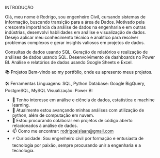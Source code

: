 
  
INTRODUÇÃO
  
Olá, meu nome é Rodrigo, sou engenheiro Civil, cursando sistemas de informação, buscando transição para a área de Dados. 
Motivado pela crescente importância da análise de dados na engenharia e em outras indústrias, desenvolvi habilidades em análise e visualização de dados. 
Desejo aplicar meu conhecimento técnico e analítico para resolver problemas complexos e gerar insights valiosos em projetos de dados.

Consultas de dados usando SQL.
Geração de relatórios e realização de análises de dados  usando SQL.
Desenvolvimento de dashboards no Power BI.
Análise e relatórios de dados usando Google Sheets e Excel.

📚 Projetos
Bem-vindo ao my portfólio, onde eu apresento meus projetos.

🛠️ Ferramentas
Linguagens: SQL, Python
Database: Google BigQuery, PostgreSQL, MySQL
Visualização: Power BI

- 👀 Tenho interesse em análise e ciência de dados, estatística e machine learning.
- 🌱 Atualmente estou avançando minhas análises com utilização de python, além de computação em nuvem.
- 💞️ Estou procurando colaborar em projetos de código aberto relacionados à análise de dados.
- 📫 Como me encontrar: rodrigoaislaan@gmail.com
- ⚡ Curiosidade: Sou engenheiro civil por formação e entusiasta de tecnologia por paixão, sempre procurando unir a engenharia e a tecnologia.

<!---
RodrigoAislan/RodrigoAislan is a ✨ special ✨ repository because its `README.md` (this file) appears on your GitHub profile.
You can click the Preview link to take a look at your changes.
--->
